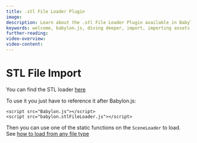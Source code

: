 ```yaml
---
title: .stl File Loader Plugin
image: 
description: Learn about the .stl File Loader Plugin available in Babylon.js.
keywords: welcome, babylon.js, diving deeper, import, importing assets, asset, importing, .stl, stl
further-reading:
video-overview:
video-content:
---
```


# STL File Import

You can find the STL loader [here](https://github.com/BabylonJS/Babylon.js/tree/master/dist/preview%20release/loaders)

To use it you just have to reference it after Babylon.js:


```
<script src="Babylon.js"></script>
<script src="babylon.stlFileLoader.js"></script>
```

Then you can use one of the static functions on the `SceneLoader` to load.
See [how to load from any file type](/how_to/Load_From_Any_File_Type)
